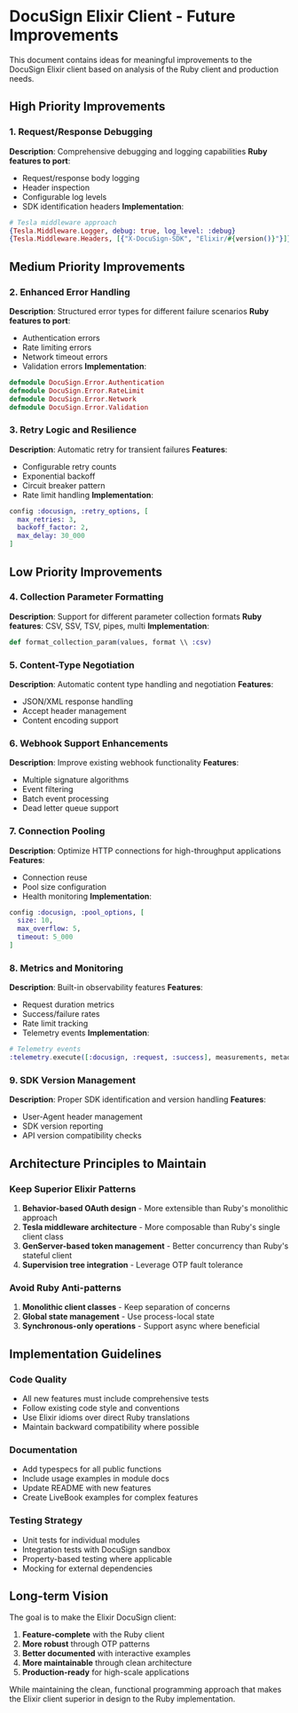 # DocuSign Elixir Client - Future Improvements

This document contains ideas for meaningful improvements to the DocuSign Elixir client based on analysis of the Ruby client and production needs.

## High Priority Improvements

### 1. Request/Response Debugging
**Description**: Comprehensive debugging and logging capabilities
**Ruby features to port**:
- Request/response body logging
- Header inspection
- Configurable log levels
- SDK identification headers
**Implementation**:
```elixir
# Tesla middleware approach
{Tesla.Middleware.Logger, debug: true, log_level: :debug}
{Tesla.Middleware.Headers, [{"X-DocuSign-SDK", "Elixir/#{version()}"}]}
```

## Medium Priority Improvements

### 2. Enhanced Error Handling
**Description**: Structured error types for different failure scenarios
**Ruby features to port**:
- Authentication errors
- Rate limiting errors
- Network timeout errors
- Validation errors
**Implementation**:
```elixir
defmodule DocuSign.Error.Authentication
defmodule DocuSign.Error.RateLimit
defmodule DocuSign.Error.Network
defmodule DocuSign.Error.Validation
```

### 3. Retry Logic and Resilience
**Description**: Automatic retry for transient failures
**Features**:
- Configurable retry counts
- Exponential backoff
- Circuit breaker pattern
- Rate limit handling
**Implementation**:
```elixir
config :docusign, :retry_options, [
  max_retries: 3,
  backoff_factor: 2,
  max_delay: 30_000
]
```

## Low Priority Improvements

### 4. Collection Parameter Formatting
**Description**: Support for different parameter collection formats
**Ruby features**: CSV, SSV, TSV, pipes, multi
**Implementation**:
```elixir
def format_collection_param(values, format \\ :csv)
```

### 5. Content-Type Negotiation
**Description**: Automatic content type handling and negotiation
**Features**:
- JSON/XML response handling
- Accept header management
- Content encoding support

### 6. Webhook Support Enhancements
**Description**: Improve existing webhook functionality
**Features**:
- Multiple signature algorithms
- Event filtering
- Batch event processing
- Dead letter queue support

### 7. Connection Pooling
**Description**: Optimize HTTP connections for high-throughput applications
**Features**:
- Connection reuse
- Pool size configuration
- Health monitoring
**Implementation**:
```elixir
config :docusign, :pool_options, [
  size: 10,
  max_overflow: 5,
  timeout: 5_000
]
```

### 8. Metrics and Monitoring
**Description**: Built-in observability features
**Features**:
- Request duration metrics
- Success/failure rates
- Rate limit tracking
- Telemetry events
**Implementation**:
```elixir
# Telemetry events
:telemetry.execute([:docusign, :request, :success], measurements, metadata)
```

### 9. SDK Version Management
**Description**: Proper SDK identification and version handling
**Features**:
- User-Agent header management
- SDK version reporting
- API version compatibility checks

## Architecture Principles to Maintain

### Keep Superior Elixir Patterns
1. **Behavior-based OAuth design** - More extensible than Ruby's monolithic approach
2. **Tesla middleware architecture** - More composable than Ruby's single client class
3. **GenServer-based token management** - Better concurrency than Ruby's stateful client
4. **Supervision tree integration** - Leverage OTP fault tolerance

### Avoid Ruby Anti-patterns
1. **Monolithic client classes** - Keep separation of concerns
2. **Global state management** - Use process-local state
3. **Synchronous-only operations** - Support async where beneficial

## Implementation Guidelines

### Code Quality
- All new features must include comprehensive tests
- Follow existing code style and conventions
- Use Elixir idioms over direct Ruby translations
- Maintain backward compatibility where possible

### Documentation
- Add typespecs for all public functions
- Include usage examples in module docs
- Update README with new features
- Create LiveBook examples for complex features

### Testing Strategy
- Unit tests for individual modules
- Integration tests with DocuSign sandbox
- Property-based testing where applicable
- Mocking for external dependencies

## Long-term Vision

The goal is to make the Elixir DocuSign client:
1. **Feature-complete** with the Ruby client
2. **More robust** through OTP patterns
3. **Better documented** with interactive examples
4. **More maintainable** through clean architecture
5. **Production-ready** for high-scale applications

While maintaining the clean, functional programming approach that makes the Elixir client superior in design to the Ruby implementation.
